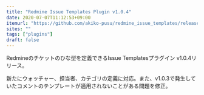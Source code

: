 ```yaml
---
title: "Redmine Issue Templates Plugin v1.0.4"
date: 2020-07-07T11:12:53+09:00
itemurl: "https://github.com/akiko-pusu/redmine_issue_templates/releases/tag/1.0.4"
sites: ""
tags: ["plugins"]
draft: false
---
```


Redmineのチケットのひな型を定義できるIssue Templatesプラグイン v1.0.4リリース。

新たにウォッチャー、担当者、カテゴリの定義に対応。また、v1.0.3で発生していたコメントのテンプレートが適用されないことがある問題を修正。
